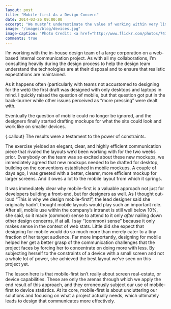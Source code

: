 ```yaml
---
layout: post
title: "Mobile-first As a Design Concern"
date: 2014-03-26 09:00:00
excerpt: "We mustn’t underestimate the value of working within very limited scopes. Designing for mobile devices first provides such a&nbsp;scope."
image: "/images/blog/devices.jpg"
image-caption: 'Photo Credit: <a href="http://www.flickr.com/photos/74105777@N00/6152947625/">adactio</a> via <a href="http://compfight.com">Compfight</a> <a href="https://creativecommons.org/licenses/by/2.0/">cc</a>'
comments: true
---
```

I’m working with the in-house design team of a large corporation on a web-based internal communication project. As with all my collaborations, I’m consulting heavily during the design process to help the design team understand the technologies are at their disposal and to ensure that realistic expectations are maintained.

As it happens often (particularly with teams not accustomed to designing for the web) the first draft was designed with only desktops and laptops in mind. I quickly raised the question of mobile, but that question got put in the back-burner while other issues perceived as “more pressing” were dealt with.

Eventually the question of mobile could no longer be ignored, and the designers finally started drafting mockups for what the site could look and work like on smaller devices.

{.callout} The results were a testament to the power of constraints.

The exercise yielded an elegant, clear, and highly efficient communication piece that rivaled the layouts we’d been working with for the two weeks prior. Everybody on the team was so excited about these new mockups, we immediately agreed that new mockups needed to be drafted for desktop, building on the conventions established in mobile mockups. A couple of days ago, I was greeted with a better, clearer, more efficient mockup for larger screens. And it owes a lot to the mobile layout from which it springs.

It was immediately clear why mobile-first is a valuable approach not just for developers building a front-end, but for designers as well. As I thought out-loud “This is why we design mobile-first!”, the lead designer said she originally hadn’t thought mobile layouts would play such an important role. After all, mobile use within the company’s intranet is still well below 10%, she said, so it made (common) sense to attend to it only *after* nailing down other design concerns, if at all. I say “(common) sense” because it only makes sense in the context of web stats. Little did she expect that designing for mobile would do so much more than merely cater to a tiny fraction of her target audience. Far more importantly, designing for mobile helped her get a better grasp of the communication challenges that the project faces by forcing her to concentrate on doing more with less. By subjecting herself to the constraints of a device with a small screen and not a whole lot of power, she achieved the best layout we’ve seen on this project yet.

The lesson here is that mobile-first isn’t really about screen real-estate, or device capabilities. These are only the arenas through which we apply the end result of this approach, and they erroneously subject our use of mobile-first to device statistics. At its core, mobile-first is about uncluttering our solutions and focusing on what a project actually needs, which ultimately leads to design that communicates more effectively.

